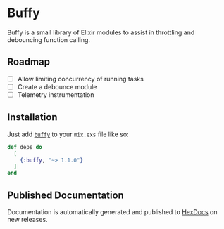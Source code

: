 # Buffy

Buffy is a small library of Elixir modules to assist in throttling and debouncing function calling.

## Roadmap

- [ ] Allow limiting concurrency of running tasks
- [ ] Create a debounce module
- [ ] Telemetry instrumentation

## Installation

Just add [`buffy`](https://hex.pm/packages/stord/buffy) to your `mix.exs` file like so:

<!-- {x-release-please-start-version} -->
```elixir
def deps do
  [
    {:buffy, "~> 1.1.0"}
  ]
end
```
<!-- {x-release-please-end} -->

## Published Documentation

Documentation is automatically generated and published to [HexDocs](https://hexdocs.pm/buffy/readme.html) on new releases.
